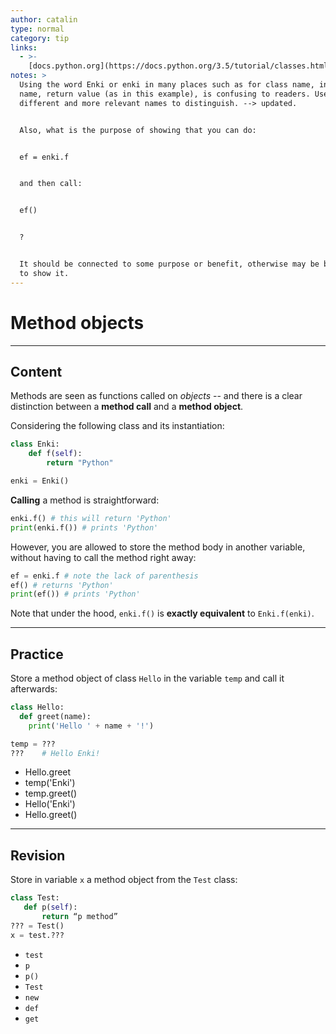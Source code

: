 ```yaml
---
author: catalin
type: normal
category: tip
links:
  - >-
    [docs.python.org](https://docs.python.org/3.5/tutorial/classes.html#method-objects){website}
notes: >
  Using the word Enki or enki in many places such as for class name, instance
  name, return value (as in this example), is confusing to readers. Use
  different and more relevant names to distinguish. --> updated.


  Also, what is the purpose of showing that you can do:


  ef = enki.f


  and then call:


  ef()


  ?


  It should be connected to some purpose or benefit, otherwise may be better not
  to show it.
---
```


# Method objects


---

## Content

Methods are seen as functions called on *objects* -- and there is a clear distinction between a **method call** and a **method object**.

Considering the following class and its instantiation:

```python
class Enki:
    def f(self):
        return "Python"

enki = Enki()

```

**Calling** a method is straightforward:

```python
enki.f() # this will return 'Python'
print(enki.f()) # prints 'Python'
```

However, you are allowed to store the method body in another variable, without having to call the method right away:

```python
ef = enki.f # note the lack of parenthesis
ef() # returns 'Python'
print(ef()) # prints 'Python'
```

Note that under the hood, `enki.f()` is **exactly equivalent** to `Enki.f(enki)`.


---

## Practice

Store a method object of class `Hello` in the variable `temp` and call it afterwards:

```python
class Hello:
  def greet(name):
    print('Hello ' + name + '!')

temp = ???
???    # Hello Enki!
```

- Hello.greet
- temp('Enki')
- temp.greet()
- Hello('Enki')
- Hello.greet()


---

## Revision

Store in variable `x` a method object from the `Test` class:

```python
class Test:
   def p(self):
       return “p method”
??? = Test()
x = test.???
```

- `test`
- `p`
- `p()`
- `Test`
- `new`
- `def`
- `get`
